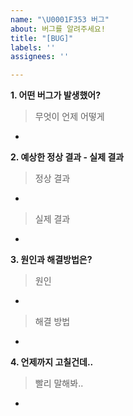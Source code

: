 ```yaml
---
name: "\U0001F353 버그"
about: 버그를 알려주세요!
title: "[BUG]"
labels: ''
assignees: ''

---
```


**1. 어떤 버그가 발생했어?**
> 무엇이 언제 어떻게
-

**2. 예상한 정상 결과 - 실제 결과**
> 정상 결과
- 
> 실제 결과
-

**3. 원인과 해결방법은?**
> 원인
-
> 해결 방법
-

**4. 언제까지 고칠건데..**
> 빨리 말해봐..
-
